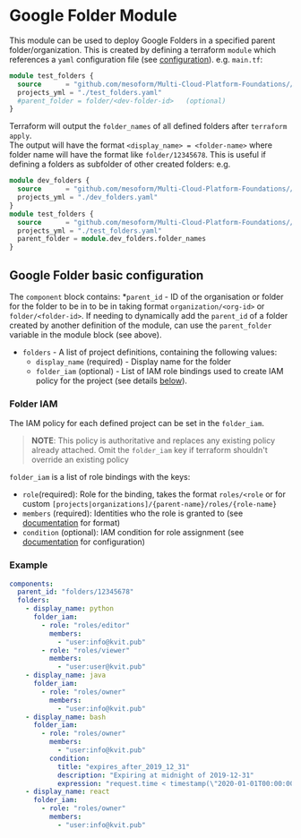 # Google Folder Module
This module can be used to deploy Google Folders in a specified parent folder/organization.
This is created by defining a terraform `module` which references a `yaml` configuration file (see [configuration](#google-folder-basic-configuration)).
e.g. `main.tf`:
```terraform
module test_folders {
  source      = "github.com/mesoform/Multi-Cloud-Platform-Foundations//Google/resource-manager/folder"
  projects_yml = "./test_folders.yaml"
  #parent_folder = folder/<dev-folder-id>   (optional) 
}
```

Terraform will output the `folder_names` of all defined folders after `terraform apply`.  
The output will have the format `<display_name> = <folder-name>` where folder name will have the format like `folder/12345678`. 
This is useful if defining a folders as subfolder of other created folders: 
e.g. 
```terraform
module dev_folders {
  source      = "github.com/mesoform/Multi-Cloud-Platform-Foundations//Google/resource-manager/folder"
  projects_yml = "./dev_folders.yaml"
}
module test_folders {
  source      = "github.com/mesoform/Multi-Cloud-Platform-Foundations//Google/resource-manager/folder"
  projects_yml = "./test_folders.yaml"
  parent_folder = module.dev_folders.folder_names
}
```

## Google Folder basic configuration
The `component` block contains:
*`parent_id` - ID of the organisation or folder for the folder to be in to be in taking format `organization/<org-id>` or `folder/<folder-id>`. 
  If needing to dynamically add the `parent_id` of a folder created by another definition of the module, can use the `parent_folder` variable in the module block (see above).
* `folders` - A list of project definitions, containing the following values:
  * `display_name` (required) - Display name for the folder
  * `folder_iam` (optional) - List of IAM role bindings used to create IAM policy for the project (see details [below](#folder-iam)).

### Folder IAM
The IAM policy for each defined project can be set in the `folder_iam`.
> **NOTE**: This policy is authoritative and replaces any existing policy already attached. 
> Omit the `folder_iam` key if terraform shouldn't override an existing policy 

`folder_iam` is a list of role bindings with the keys:
* `role`(required): Role for the binding, takes the format `roles/<role` or for custom `[projects|organizations]/{parent-name}/roles/{role-name}`
* `members` (required): Identities who the role is granted to (see [documentation](https://registry.terraform.io/providers/hashicorp/google/latest/docs/resources/google_project_iam#member/members) for format)
* `condition` (optional): IAM condition for role assignment (see [documentation](https://registry.terraform.io/providers/hashicorp/google/latest/docs/resources/google_project_iam#nested_condition) for configuration)

### Example
```yaml
components:
  parent_id: "folders/12345678"
  folders:
    - display_name: python
      folder_iam:
        - role: "roles/editor"
          members:
            - "user:info@kvit.pub"
        - role: "roles/viewer"
          members:
            - "user:user@kvit.pub"
    - display_name: java
      folder_iam:
        - role: "roles/owner"
          members:
            - "user:info@kvit.pub"
    - display_name: bash
      folder_iam:
        - role: "roles/owner"
          members:
            - "user:info@kvit.pub"
          condition:
            title: "expires_after_2019_12_31"
            description: "Expiring at midnight of 2019-12-31"
            expression: "request.time < timestamp(\"2020-01-01T00:00:00Z\")"
    - display_name: react
      folder_iam:
        - role: "roles/owner"
          members:
            - "user:info@kvit.pub"
      
```